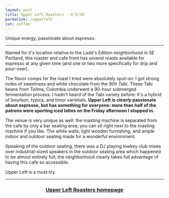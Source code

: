 ```yaml
---
layout: post
title: Upper Left Roasters - 9.5/10
permalink: /upperleft
cat: coffee
---
```


Unique energy, passionate about espresso.

---

Named for it's location relative to the Ladd's Edition neighborhood in SE Portland, this roaster and cafe front has *several* roasts available for espresso at any given time (and one or two more specifically for drip and pour-over).

The flavor comps for the roast I tried were absolutely spot-on: I got strong notes of sweetness and white chocolate from the *90h Tabi*.
These Tabi beans from Tolima, Colombia underwent a 90-hour submerged fermentation process.
I hadn't heard of the Tabi variety before: it's a hybrid of bourbon, typica, and timor varietials.
<strong>
    Upper Left is *clearly* passionate about espresso, but has something for everyone: more than half of the patrons were sporting iced lattes on the Friday afternoon I stopped in.
</strong>

The venue is very unique as well: the roasting machine is separated from the cafe by only a bar seating area; you can sit right next to the roasting machine if you like.
The white walls, light wooden furnishing, and ample indoor and outdoor seating made for a wonderful environment.

Speaking of the outdoor seating, there was a DJ playing lowkey club mixes over industrial-sized speakers in the outdoor seating area which happened to be almost entirely full; the neighborhood clearly takes full advantage of having this cafe so accessible.

Upper Left is a must-try.

---

<h3>
    <center>
        <a href="https://upperleftroasters.com/" target="blank">
        Upper Left Roasters homepage
        </a>
    </center>
</h3>
